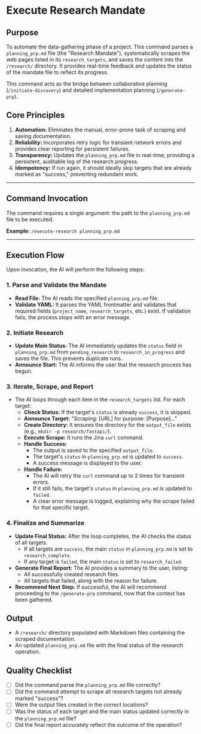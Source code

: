 # Execute Research Mandate

## Purpose
To automate the data-gathering phase of a project. This command parses a `planning_prp.md` file (the "Research Mandate"), systematically scrapes the web pages listed in its `research_targets`, and saves the content into the `/research/` directory. It provides real-time feedback and updates the status of the mandate file to reflect its progress.

This command acts as the bridge between collaborative planning (`/initiate-discovery`) and detailed implementation planning (`/generate-prp`).

## Core Principles
1.  **Automation:** Eliminates the manual, error-prone task of scraping and saving documentation.
2.  **Reliability:** Incorporates retry logic for transient network errors and provides clear reporting for persistent failures.
3.  **Transparency:** Updates the `planning_prp.md` file in real-time, providing a persistent, auditable log of the research progress.
4.  **Idempotency:** If run again, it should ideally skip targets that are already marked as "success," preventing redundant work.

---

## Command Invocation
The command requires a single argument: the path to the `planning_prp.md` file to be executed.

**Example:**
`/execute-research planning_prp.md`

---

## Execution Flow

Upon invocation, the AI will perform the following steps:

### 1. Parse and Validate the Mandate
- **Read File:** The AI reads the specified `planning_prp.md` file.
- **Validate YAML:** It parses the YAML frontmatter and validates that required fields (`project_name`, `research_targets`, etc.) exist. If validation fails, the process stops with an error message.

### 2. Initiate Research
- **Update Main Status:** The AI immediately updates the `status` field in `planning_prp.md` from `pending_research` to `research_in_progress` and saves the file. This prevents duplicate runs.
- **Announce Start:** The AI informs the user that the research process has begun.

### 3. Iterate, Scrape, and Report
- The AI loops through each item in the `research_targets` list. For each target:
    - **Check Status:** If the target's `status` is already `success`, it is skipped.
    - **Announce Target:** "Scraping: [URL] for purpose: [Purpose]..."
    - **Create Directory:** It ensures the directory for the `output_file` exists (e.g., `mkdir -p research/fastapi/`).
    - **Execute Scrape:** It runs the Jina `curl` command.
    - **Handle Success:**
        - The output is saved to the specified `output_file`.
        - The target's `status` in `planning_prp.md` is updated to `success`.
        - A success message is displayed to the user.
    - **Handle Failure:**
        - The AI will retry the `curl` command up to 2 times for transient errors.
        - If it still fails, the target's `status` in `planning_prp.md` is updated to `failed`.
        - A clear error message is logged, explaining why the scrape failed for that specific target.

### 4. Finalize and Summarize
- **Update Final Status:** After the loop completes, the AI checks the status of all targets.
    - If all targets are `success`, the main `status` in `planning_prp.md` is set to `research_complete`.
    - If any target is `failed`, the main `status` is set to `research_failed`.
- **Generate Final Report:** The AI provides a summary to the user, listing:
    - All successfully created research files.
    - All targets that failed, along with the reason for failure.
- **Recommend Next Step:** If successful, the AI will recommend proceeding to the `/generate-prp` command, now that the context has been gathered.

## Output
- A `/research/` directory populated with Markdown files containing the scraped documentation.
- An updated `planning_prp.md` file with the final status of the research operation.

## Quality Checklist
- [ ] Did the command parse the `planning_prp.md` file correctly?
- [ ] Did the command attempt to scrape all research targets not already marked "success"?
- [ ] Were the output files created in the correct locations?
- [ ] Was the status of each target and the main status updated correctly in the `planning_prp.md` file?
- [ ] Did the final report accurately reflect the outcome of the operation?
